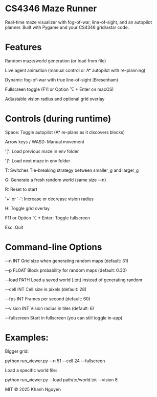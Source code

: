 <h1>CS4346 Maze Runner</h1>

Real-time maze visualizer with fog-of-war, line-of-sight, and an autopilot planner. Built with Pygame and your CS4346 grid/astar code.

<h1>Features</h1>

Random maze/world generation (or load from file)

Live agent animation (manual control or A* autopilot with re-planning)

Dynamic fog-of-war with true line-of-sight (Bresenham)

Fullscreen toggle (F11 or Option ⌥ + Enter on macOS)

Adjustable vision radius and optional grid overlay

<h1>Controls (during runtime)</h1>

Space:	Toggle autopilot (A* re-plans as it discovers blocks)

Arrow keys / WASD:	Manual movement

'[': Load previous maze in env folder
  
']': Load next maze in env folder

T: Switches Tie-breaking strategy between smaller_g and larger_g

G:	Generate a fresh random world (same size --n)

R:	Reset to start

'+' or '-': Increase or decrease vision radius
  
H:	Toggle grid overlay

F11 or Option ⌥ + Enter:	Toggle fullscreen

Esc:	Quit

<h1>Command-line Options</h1>

--n INT           Grid size when generating random maps (default: 31)

--p FLOAT         Block probability for random maps (default: 0.30)

--load PATH       Load a saved world (.txt) instead of generating random

--cell INT        Cell size in pixels (default: 28)

--fps INT         Frames per second (default: 60)

--vision INT      Vision radius in tiles (default: 6)

--fullscreen      Start in fullscreen (you can still toggle in-app)

<h1>Examples:</h1>

Bigger grid:

python run_viewer.py --n 51 --cell 24 --fullscreen

Load a specific world file:

python run_viewer.py --load path/to/world.txt --vision 8

MIT © 2025 Khanh Nguyen
